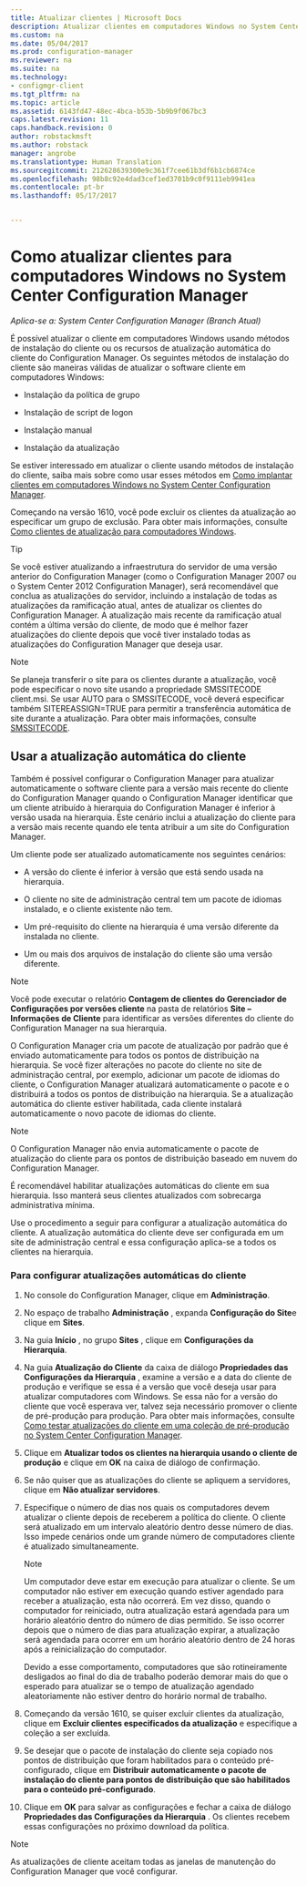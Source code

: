 ```yaml
---
title: Atualizar clientes | Microsoft Docs
description: Atualizar clientes em computadores Windows no System Center Configuration Manager.
ms.custom: na
ms.date: 05/04/2017
ms.prod: configuration-manager
ms.reviewer: na
ms.suite: na
ms.technology:
- configmgr-client
ms.tgt_pltfrm: na
ms.topic: article
ms.assetid: 6143fd47-48ec-4bca-b53b-5b9b9f067bc3
caps.latest.revision: 11
caps.handback.revision: 0
author: robstackmsft
ms.author: robstack
manager: angrobe
ms.translationtype: Human Translation
ms.sourcegitcommit: 212628639300e9c361f7cee61b3df6b1cb6874ce
ms.openlocfilehash: 98b8c92e4dad3cef1ed3701b9c0f9111eb9941ea
ms.contentlocale: pt-br
ms.lasthandoff: 05/17/2017


---
```

# <a name="how-to-upgrade-clients-for-windows-computers-in-system-center-configuration-manager"></a>Como atualizar clientes para computadores Windows no System Center Configuration Manager

*Aplica-se a: System Center Configuration Manager (Branch Atual)*

É possível atualizar o cliente em computadores Windows usando métodos de instalação do cliente ou os recursos de atualização automática do cliente do Configuration Manager. Os seguintes métodos de instalação do cliente são maneiras válidas de atualizar o software cliente em computadores Windows:  

-   Instalação da política de grupo  

-   Instalação de script de logon  

-   Instalação manual  

-   Instalação da atualização  

 Se estiver interessado em atualizar o cliente usando métodos de instalação do cliente, saiba mais sobre como usar esses métodos em [Como implantar clientes em computadores Windows no System Center Configuration Manager](../../../../core/clients/deploy/deploy-clients-to-windows-computers.md).

 Começando na versão 1610, você pode excluir os clientes da atualização ao especificar um grupo de exclusão. Para obter mais informações, consulte [Como clientes de atualização para computadores Windows](exclude-clients-windows.md).  


> [!TIP]  
>  Se você estiver atualizando a infraestrutura do servidor de uma versão anterior do Configuration Manager \(como o Configuration Manager 2007 ou o System Center 2012 Configuration Manager\), será recomendável que conclua as atualizações do servidor, incluindo a instalação de todas as atualizações da ramificação atual, antes de atualizar os clientes do Configuration Manager.   A atualização mais recente da ramificação atual contém a última versão do cliente, de modo que é melhor fazer atualizações do cliente depois que você tiver instalado todas as atualizações do Configuration Manager que deseja usar.

> [!NOTE]
> Se planeja transferir o site para os clientes durante a atualização, você pode especificar o novo site usando a propriedade SMSSITECODE client.msi. Se usar AUTO para o SMSSITECODE, você deverá especificar também SITEREASSIGN=TRUE para permitir a transferência automática de site durante a atualização. Para obter mais informações, consulte [SMSSITECODE](../../deploy/about-client-installation-properties.md#smssitecode).

## <a name="use-automatic-client-upgrade"></a>Usar a atualização automática do cliente  
 Também é possível configurar o Configuration Manager para atualizar automaticamente o software cliente para a versão mais recente do cliente do Configuration Manager quando o Configuration Manager identificar que um cliente atribuído à hierarquia do Configuration Manager é inferior à versão usada na hierarquia. Este cenário inclui a atualização do cliente para a versão mais recente quando ele tenta atribuir a um site do Configuration Manager.  

 Um cliente pode ser atualizado automaticamente nos seguintes cenários:  

-   A versão do cliente é inferior à versão que está sendo usada na hierarquia.  

-   O cliente no site de administração central tem um pacote de idiomas instalado, e o cliente existente não tem.  

-   Um pré-requisito do cliente na hierarquia é uma versão diferente da instalada no cliente.  

-   Um ou mais dos arquivos de instalação do cliente são uma versão diferente.  

> [!NOTE]  
>  Você pode executar o relatório **Contagem de clientes do Gerenciador de Configurações por versões cliente** na pasta de relatórios **Site – Informações de Cliente** para identificar as versões diferentes do cliente do Configuration Manager na sua hierarquia.  

 O Configuration Manager cria um pacote de atualização por padrão que é enviado automaticamente para todos os pontos de distribuição na hierarquia. Se você fizer alterações no pacote do cliente no site de administração central, por exemplo, adicionar um pacote de idiomas do cliente, o Configuration Manager atualizará automaticamente o pacote e o distribuirá a todos os pontos de distribuição na hierarquia. Se a atualização automática do cliente estiver habilitada, cada cliente instalará automaticamente o novo pacote de idiomas do cliente.  

> [!NOTE]  
>  O Configuration Manager não envia automaticamente o pacote de atualização do cliente para os pontos de distribuição baseado em nuvem do Configuration Manager.  

 É recomendável habilitar atualizações automáticas do cliente em sua hierarquia. Isso manterá seus clientes atualizados com sobrecarga administrativa mínima.  

 Use o procedimento a seguir para configurar a atualização automática do cliente. A atualização automática do cliente deve ser configurada em um site de administração central e essa configuração aplica-se a todos os clientes na hierarquia.  

### <a name="to-configure-automatic-client-upgrades"></a>Para configurar atualizações automáticas do cliente  

1.  No console do Configuration Manager, clique em **Administração**.  

2.  No espaço de trabalho **Administração** , expanda **Configuração do Site**e clique em **Sites**.  

3.  Na guia **Início** , no grupo **Sites** , clique em **Configurações da Hierarquia**.  

4.  Na guia **Atualização do Cliente** da caixa de diálogo **Propriedades das Configurações da Hierarquia** , examine a versão e a data do cliente de produção e verifique se essa é a versão que você deseja usar para atualizar computadores com Windows.  Se essa não for a versão do cliente que você esperava ver, talvez seja necessário promover o cliente de pré-produção para produção. Para obter mais informações, consulte [Como testar atualizações do cliente em uma coleção de pré-produção no System Center Configuration Manager](../../../../core/clients/manage/upgrade/test-client-upgrades.md).  

5.  Clique em **Atualizar todos os clientes na hierarquia usando o cliente de produção** e clique em **OK** na caixa de diálogo de confirmação.  

6.  Se não quiser que as atualizações do cliente se apliquem a servidores, clique em **Não atualizar servidores**.  

7.  Especifique o número de dias nos quais os computadores devem atualizar o cliente depois de receberem a política do cliente. O cliente será atualizado em um intervalo aleatório dentro desse número de dias. Isso impede cenários onde um grande número de computadores cliente é atualizado simultaneamente.

    > [!NOTE]
    > Um computador deve estar em execução para atualizar o cliente. Se um computador não estiver em execução quando estiver agendado para receber a atualização, esta não ocorrerá. Em vez disso, quando o computador for reiniciado, outra atualização estará agendada para um horário aleatório dentro do número de dias permitido. Se isso ocorrer depois que o número de dias para atualização expirar, a atualização será agendada para ocorrer em um horário aleatório dentro de 24 horas após a reinicialização do computador.
    >     
    > Devido a esse comportamento, computadores que são rotineiramente desligados ao final do dia de trabalho poderão demorar mais do que o esperado para atualizar se o tempo de atualização agendado aleatoriamente não estiver dentro do horário normal de trabalho.

7. Começando da versão 1610, se quiser excluir clientes da atualização, clique em **Excluir clientes especificados da atualização** e especifique a coleção a ser excluída.

8.  Se desejar que o pacote de instalação do cliente seja copiado nos pontos de distribuição que foram habilitados para o conteúdo pré-configurado, clique em **Distribuir automaticamente o pacote de instalação do cliente para pontos de distribuição que são habilitados para o conteúdo pré-configurado**.  

9. Clique em **OK** para salvar as configurações e fechar a caixa de diálogo **Propriedades das Configurações da Hierarquia** . Os clientes recebem essas configurações no próximo download da política.

>[!NOTE]
>As atualizações de cliente aceitam todas as janelas de manutenção do Configuration Manager que você configurar.

